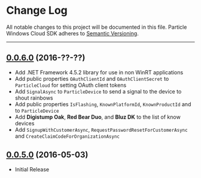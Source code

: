 # Change Log

All notable changes to this project will be documented in this file.
Particle Windows Cloud SDK adheres to [Semantic Versioning](http://semver.org/).

---

## [0.0.6.0](https://github.com/spark/particle-windows-sdk/tag/v0.0.6.0) (2016-??-??)

* Add .NET Framework 4.5.2 library for use in non WinRT applications
* Add public properties `OAuthClientId` and `OAuthClientSecret` to `ParticleCloud` for setting OAuth client tokens
* Add `SignalAsync` to `ParticleDevice` to send a signal to the device to shout rainbows
* Add public properties `IsFlashing`, `KnownPlatformId`, `KnownProductId` and  to `ParticleDevice`
* Add **Digistump Oak**, **Red Bear Duo**, and **Bluz DK** to the list of know devices
* Add `SignupWithCustomerAsync`, `RequestPasswordResetForCustomerAsync` and `CreateClaimCodeForOrganizationAsync`

## [0.0.5.0](https://github.com/spark/particle-windows-sdk/releases/tag/v0.0.5.0) (2016-05-03)

* Initial Release
